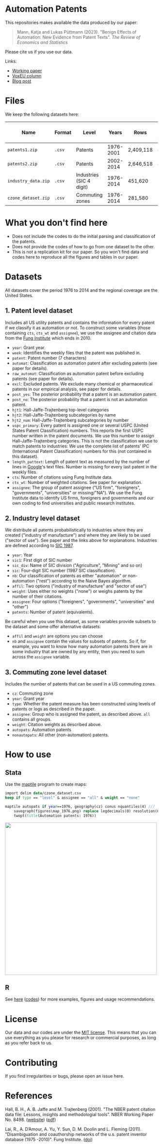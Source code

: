 # Automation Patents

This repositories makes available the data produced by our paper: 

>Mann, Katja and Lukas Püttmann (2023). "Benign Effects of Automation: New Evidence from Patent Texts". *The Review of Economics and Statistics*

Please cite us if you use our data.

Links:

- [Working paper](https://papers.ssrn.com/sol3/papers.cfm?abstract_id=2959584)
- [VoxEU column](https://voxeu.org/article/benign-effects-automation-new-evidence)
- [Blog post](http://lukaspuettmann.com//2017/09/22/automation-patents-paper/)

# Files

We keep the following datasets here:

| Name | Format | Level | Years | Rows | Approx. size (zipped) |
| ------------- | ------------- | ------------- | ------------- | ------------- | ------------- | 
| `patents1.zip`  | `.csv` | Patents | 1976-2001 | 2,409,118 | 44 MB |
| `patents2.zip`  | `.csv` | Patents | 2002-2014 | 2,646,518 | 43 MB |
| `industry_data.zip`  | `.csv` | Industries (SIC 4 digit) | 1976-2014 | 451,620 | 12 MB |
| `czone_dataset.zip`  | `.csv` | Commuting zones | 1976-2014 | 281,580 | 3.4 MB |


# What you don't find here

- Does not include the codes to do the initial parsing and classification of the patents.
- Does not provide the codes of how to go from one dataset to the other.
- This is not a replication kit for our paper. So you won't find data and codes here to reproduce all the figures and tables in our paper.

# Datasets

All datasets cover the period 1976 to 2014 and the regional coverage are the United States. 

## 1. Patent level dataset

Includes all US utility patents and contains the information for every patent if we classify it as automation or not. To construct some variables (those containing `cts`, `cts_wt` and `assignee`), we use the assignee and citation data from the [Fung Institute](https://github.com/funginstitute/downloads) which ends in 2010.

- `year`: Grant year.
- `week`: Identifies the weekly files that the patent was published in.
- `patent`: Patent number (7 characters)
- `automat`: Classification as automation patent after excluding patents (see paper for details).
- `raw_automat`: Classification as automation patent before excluding patents (see paper for details).
- `excl`: Excluded patents. We exclude many chemical or pharmaceutical patents in our empirical analysis, see paper for details.
- `post_yes`: The posterior probability that a patent is an automation patent.
- `post_no`: The posterior probability that a patent is not an automation patent.
- `hjt1`: Hall-Jaffe-Trajtenberg top-level categories
- `hjt2`: Hall-Jaffe-Trajtenberg subcategories by name
- `hjt2_num`: Hall-Jaffe-Trajtenberg subcategories by number
- `uspc_primary`: Every patent is assigned one or several USPC (United States Patent Classification) numbers. This reports the first USPC number written in the patent documents. We use this number to assign Hall-Jaffe-Trajtenberg categories. This is not the classification we use to match patents to industries: We use the complete list of patents' IPC (International Patent Classification) numbers for this (not contained in this dataset). 
- `length_pattext`: Length of patent text as measured by the number of lines in [Google](https://www.google.com/googlebooks/uspto-patents-grants-text.html)'s text files. Number is missing for every last patent in the weekly files.
- `cts`: Number of citations using Fung Institute data.
- `cts_wt`: Number of weighted citations. See paper for explanation.
- `assignee`: The group of patent assignee ("US firm", "foreigners", "governments", "universities" or missing/"NA"). We use the Fung Institute data to identify US firms, foreigners and governments and our own coding to find universities and public research institutes. 


## 2. Industry level dataset

We distribute all patents probabilistically to industries where they are created ("industry of manufacture") and where they are likely to be used ("sector of use"). See paper and the links above for explanations. Industries are defined according to [SIC 1987](https://www.osha.gov/pls/imis/sic_manual.html).

- `year`: Year
- `sic1`: First digit of SIC number
- `sic_div`: Name of SIC division ("Agriculture", "Mining" and so on)
- `sic`: Four-digit SIC number (1987 SIC classification).
- `nb`: Our classification of patents as either "automation" or non-automation ("rest") according to the Naive Bayes algorithm.
- `affil`: Two options ("industry of manufacture" and "sector of use")
- `weight`: Uses either no weights ("none") or weighs patents by the number of their citations.
- `assignee`: Four options ("foreigners", "governments", "universities" and "other")
- `patents`: Number of patent (equivalents).

Be careful when you use this dataset, as some variables provide subsets to the dataset and some offer alternative datasets:
- `affil` and `weight` are options you can choose
- `nb` and `assignee` contain the values for subsets of patents. So if, for example, you want to know how many automation patents there are in some industry that are owned by any entity, then you need to sum across the `assignee` variable.

## 3. Commuting zone level dataset

Includes the number of patents that can be used in a US commuting zones.

- `cz`: Commuting zone
- `year`: Grant year
- `type`: Whether the patent measure has been constructed using levels of patents or logs as described in the paper.
- `assignee`: Group who is assigned the patent, as described above. `all` contains all groups.
- `weight`: Citation weights as described above.
- `autopats`: Automation patents
- `nonautopats`: All other (non-automation) patents.


# How to use

## Stata

Use the [maptile](https://michaelstepner.com/maptile/) program to create maps:

```stata
import delim data/czone_dataset.csv
keep if type == "level" & assignee == "all" & weight == "none"

maptile autopats if year==1976, geography(cz) conus nquantiles(4) /// 
	savegraph(figures\map_1976.png) replace legdecimals(0) resolution(0.5) /// 
	twopt(title(Automation patents: 1976))
```

<img src="https://github.com/lpuettmann/automation-patents/blob/master/figures/map_1976.png" width="500">

## R

See [here](/explore.md) ([codes](https://github.com/lpuettmann/automation-patents/blob/master/explore.Rmd)) for more examples, figures and usage recommendations.

# License

Our data and our codes are under the [MIT license](https://github.com/lpuettmann/automation-patents/blob/master/LICENSE.md). This means that you can use everything as you please for research or commercial purposes, as long as you refer back to us.

# Contributing

If you find irregularities or bugs, please open an issue here.

# References

Hall, B. H., A. B. Jaffe and M. Trajtenberg (2001). "The NBER patent citation data file: Lessons, insights and methodologial tools". NBER Working Paper No. 8498. ([website](http://www.nber.org/patents/)) ([pdf](http://www.nber.org/papers/w8498.pdf))

Lai, R., A. D’Amour, A. Yu, Y. Sun, D. M. Doolin and L. Fleming (2011). "Disambiguation and coauthorship networks of the u.s. patent inventor database (1975 -2010)". Fung Institute. ([doi](https://doi.org/10.1016/j.respol.2014.01.012))
